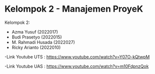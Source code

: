 # Kelompok 2 - Manajemen ProyeK
Kelompok 2:
- Azma Yusuf (2022017)
- Budi Prasetyo (2022015)
- M. Rahmadi Husada (2022027)
- Ricky Arianto (2022010) 

-Link Youtube UTS : https://www.youtube.com/watch?v=Y07O-kQtwpM

-Link Youtube UAS : https://www.youtube.com/watch?v=m10FdpnzQok
